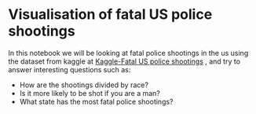 # Visualisation of fatal US police shootings 
In this notebook we will be looking at fatal police shootings in the us using the dataset from kaggle at [Kaggle-Fatal US police shootings](https://www.kaggle.com/kwullum/fatal-police-shootings-in-the-us#PoliceKillingsUS.csv) , and try to answer interesting questions such as:
* How are the shootings divided by race?
* Is it more likely to be shot if you are a man?
* What state has the most fatal police shootings?
